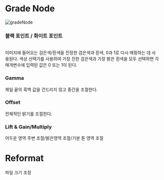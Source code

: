 # Grade Node
![gradeNode](https://user-images.githubusercontent.com/112813981/208302547-0f861c29-d0d4-4be7-b737-31033475bab3.png)
### 블랙 포인트 / 화이트 포인트
</br> 이미지에 들어오는 검은색/흰색을 진정한 검은색과 흰색, 0과 1로 다시 매핑하는 데 사용된다. 색상 선택기를 사용하여 가장 진한 검은색과 가장 밝은 흰색을 모두 선택하면 각 매개변수에 입력된 값은 0 또는 1이 된다.
### Gamma
제일 끝의 흑백 값을 건드리지 않고 중간을 조절한다.
### Offset
전체적인 밝기를 조절한다.
### Lift & Gain/Multiply
어두운 영역 주변 조절/밝은영역 조절/기본 톤 영역 조절
# Reformat
파일 크기 조정
